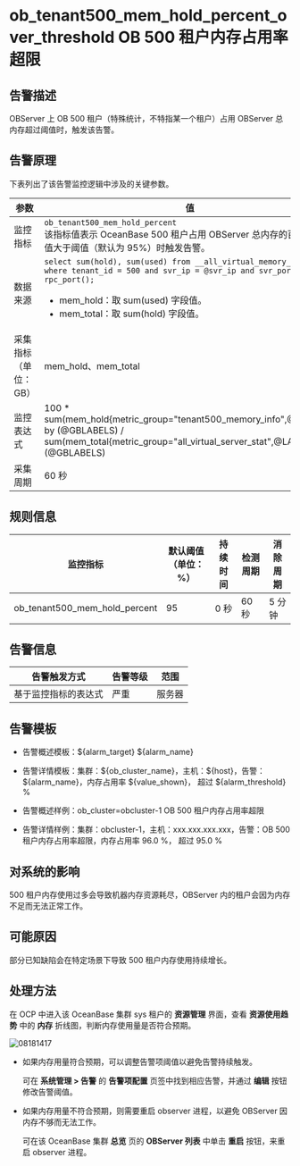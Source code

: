 # ob_tenant500_mem_hold_percent_over_threshold OB 500 租户内存占用率超限

## 告警描述

OBServer 上 OB 500 租户（特殊统计，不特指某一个租户）占用 OBServer 总内存超过阈值时，触发该告警。

## 告警原理

下表列出了该告警监控逻辑中涉及的关键参数。

|     参数      |                                                                                                                                                                        值                                                                                                                                                                         |
|-------------|--------------------------------------------------------------------------------------------------------------------------------------------------------------------------------------------------------------------------------------------------------------------------------------------------------------------------------------------------|
| 监控指标        | `ob_tenant500_mem_hold_percent` </br>该指标值表示 OceanBase 500 租户占用 OBServer 总内存的百分比，其值大于阈值（默认为 95%）时触发告警。                                                                                                                                                                                                           |
| 数据来源        | ```select sum(hold), sum(used) from __all_virtual_memory_info where tenant_id = 500 and svr_ip = @svr_ip and svr_port = rpc_port();``` </br> <ul><li>mem_hold：取 sum(used) 字段值。 </li><li>mem_total：取 sum(hold) 字段值。</ul>    |
| 采集指标（单位：GB） | mem_hold、mem_total                                                                                                                                                                                                                                                                                                                               |
| 监控表达式       | 100 \* sum(mem_hold{metric_group="tenant500_memory_info",@LABELS}) by (@GBLABELS) / sum(mem_total{metric_group="all_virtual_server_stat",@LABELS}) by (@GBLABELS)                                                                                                                                                                                |
| 采集周期        | 60 秒                                                                                                                                                                                                                                                                                                                                             |

## 规则信息

|             监控指标              | 默认阈值（单位：%） | 持续时间 | 检测周期 | 消除周期 |
|-------------------------------|------------|------|------|------|
| ob_tenant500_mem_hold_percent | 95         | 0 秒  | 60 秒 | 5 分钟 |

## 告警信息

|   告警触发方式   | 告警等级 | 范围  |
|------------|------|-----|
| 基于监控指标的表达式 | 严重   | 服务器 |

## 告警模板

* 告警概述模板：\${alarm_target} ${alarm_name}

* 告警详情模板：集群：\${ob_cluster_name}，主机：\${host}，告警：\${alarm_name}，内存占用率 \${value_shown}， 超过 \${alarm_threshold} %

* 告警概述样例：ob_cluster=obcluster-1 OB 500 租户内存占用率超限

* 告警详情样例：集群：obcluster-1，主机：xxx.xxx.xxx.xxx，告警：OB 500 租户内存占用率超限，内存占用率 96.0 %， 超过 95.0 %

## 对系统的影响

500 租户内存使用过多会导致机器内存资源耗尽，OBServer 内的租户会因为内存不足而无法正常工作。

## 可能原因

部分已知缺陷会在特定场景下导致 500 租户内存使用持续增长。

## 处理方法

在 OCP 中进入该 OceanBase 集群 sys 租户的 **资源管理** 界面，查看 **资源使用趋势** 中的 **内存** 折线图，判断内存使用量是否符合预期。

![08181417](https://obbusiness-private.oss-cn-shanghai.aliyuncs.com/doc/img/ocp/p306445.png)

* 如果内存用量符合预期，可以调整告警项阈值以避免告警持续触发。

  可在 **系统管理 \> 告警** 的 **告警项配置** 页签中找到相应告警，并通过 **编辑** 按钮修改告警阈值。
  
* 如果内存用量不符合预期，则需要重启 observer 进程，以避免 OBServer 因内存不够而无法工作。

  可在该 OceanBase 集群 **总览** 页的 **OBServer 列表** 中单击 **重启** 按钮，来重启 observer 进程。
  